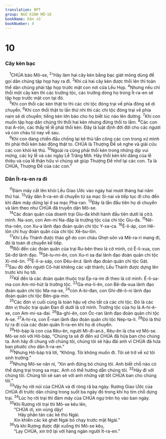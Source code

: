 ```yaml
---
translation: BPT
group: NGŨ KINH MÔ-SE
bookName: Dân số 
bookNumber: 4
---
```


<div class="title"><h1>10</h1><h3>Cây kèn bạc</h3></div>
<span class="verse dan_10_1"> <sup>1</sup>CHÚA bảo Mô-se,</span>
<span class="verse dan_10_2"><sup>2</sup>“Hãy làm hai cây kèn bằng bạc giát mỏng dùng để gọi dân chúng tập họp hay ra đi.</span>
<span class="verse dan_10_3"><sup>3</sup>Khi cả hai cây kèn được thổi lên thì toàn thể dân chúng phải tập họp trước mặt con nơi cửa Lều Họp.</span>
<span class="verse dan_10_4"><sup>4</sup>Nhưng nếu chỉ thổi một cây kèn thì các trưởng tộc, các trưởng dòng họ trong Ít-ra-en sẽ tập họp trước mặt con tại đó.<br/></span>
<span class="verse dan_10_5"> <sup>5</sup>Khi con thổi các kèn thật to thì các chi tộc đóng trại về phía đông sẽ di chuyển.</span>
<span class="verse dan_10_6"><sup>6</sup>Khi con thổi thật to lần thứ nhì thì các chi tộc đóng trại về phía nam sẽ di chuyển; tiếng kèn lớn báo cho họ biết lúc nào lên đường.</span>
<span class="verse dan_10_7"><sup>7</sup>Khi con muốn tập họp dân chúng thì thổi hai kèn nhưng đừng thổi to lắm.</span>
<span class="verse dan_10_8"><sup>8</sup>Các con trai A-rôn, các thầy tế lễ phải thổi kèn. Đây là luật định đời đời cho các ngươi và con cháu từ nay về sau.<br/></span>
<span class="verse dan_10_9"> <sup>9</sup>Khi con đang chiến đấu chống lại kẻ thù tấn công các con trong xứ mình thì phải thổi kèn báo động thật to. CHÚA là Thượng Đế sẽ nghe và giải cứu các con khỏi kẻ thù.</span>
<span class="verse dan_10_10"><sup>10</sup>Ngoài ra cũng phải thổi kèn trong những dịp vui mừng, các kỳ lễ và các ngày Lễ Trăng Mới. Hãy thổi kèn khi dâng của lễ thiêu và của lễ thân hữu vì chúng sẽ giúp Thượng Đế nhớ lại các con. Ta là CHÚA, Thượng Đế của các con.”<br/></span>
<div class="title"><h3>Dân Ít-ra-en ra đi</h3></div>
<span class="verse dan_10_11"> <sup>11</sup>Đám mây cất lên khỏi Lều Giao Ước vào ngày hai mươi tháng hai năm thứ hai.</span>
<span class="verse dan_10_12"><sup>12</sup>Vậy dân Ít-ra-en di chuyển từ sa mạc Si-nai và tiếp tục đi cho đến khi đám mây dừng lại ở sa mạc Pha-ran.</span>
<span class="verse dan_10_13"><sup>13</sup>Đây là lần đầu tiên họ di chuyển và làm theo như CHÚA đã truyền dặn Mô-se.<br/></span>
<span class="verse dan_10_14"> <sup>14</sup>Các đoàn quân của doanh trại Giu-đa khởi hành đầu tiên dưới lá cờ<a data-toggle="tooltip" data-placement="bottom" title="Hay “đơn vị.”">⚓</a> mình. Na-son, con Am-mi Na-đáp là trưởng tộc của chi tộc Giu-đa.</span>
<span class="verse dan_10_15"><sup>15</sup>Nê-tha-nên, con Xu-a lãnh đạo đoàn quân chi tộc Y-xa-ca.</span>
<span class="verse dan_10_16"><sup>16</sup>Ê-li-áp, con Hê-lôn chỉ huy đoàn quân của chi tộc Xê-bu-lôn.<br/></span>
<span class="verse dan_10_17"> <sup>17</sup>Khi Lều Thánh được tháo gỡ do con cháu Ghẹt-sôn và Mê-ra-ri mang đi, đó là toán di chuyển kế tiếp.<br/></span>
<span class="verse dan_10_18"> <sup>18</sup>Rồi đến các đoàn quân của trại Ru-bên theo lá cờ mình, có Ê-li-xua, con Sê-đơ lãnh đạo.</span>
<span class="verse dan_10_19"><sup>19</sup>Sê-lu-mi-ên, con Xu-ri sa đai lãnh đạo đoàn quân chi tộc Xi-mê-ôn.</span>
<span class="verse dan_10_20"><sup>20</sup>Ê-li-a-sáp, con Đêu-ên<a data-toggle="tooltip" data-placement="bottom" title="Hay “Rêu-ên.”">⚓</a> lãnh đạo đoàn quân chi tộc Gát.</span>
<span class="verse dan_10_21"><sup>21</sup>Sau đó đến người Cô-hát khiêng các vật thánh; Lều Thánh được dựng lên trước khi họ tới.<br/></span>
<span class="verse dan_10_22"> <sup>22</sup>Kế đến là các đoàn quân thuộc trại Ép-ra-im đi theo lá cờ mình. Ê-li-sa-ma con Am-mi-hút là trưởng tộc.</span>
<span class="verse dan_10_23"><sup>23</sup>Ga-ma-li-ên, con Bê-đa-xua lãnh đạo đoàn quân chi tộc Ma-na-xe,</span>
<span class="verse dan_10_24"><sup>24</sup>còn A-bi-đan, con Ghi-đê-ô-ni lãnh đạo đoàn quân chi tộc Bên-gia-min.<br/></span>
<span class="verse dan_10_25"> <sup>25</sup>Các đơn vị cuối cùng là toán hậu vệ cho tất cả các chi tộc. Đó là các đơn vị thuộc trại quân Đan đi dưới lá cờ mình. Trưởng tộc của họ là A-hi-ê-xe, con Am-mi-sa-đai.</span>
<span class="verse dan_10_26"><sup>26</sup>Ba-ghi-ên, con Óc-ran lãnh đạo đoàn quân chi tộc A-se.</span>
<span class="verse dan_10_27"><sup>27</sup>A-hi-ra, con Ê-nan lãnh đạo đoàn quân chi tộc Nép-ta-li.</span>
<span class="verse dan_10_28"><sup>28</sup>Đó là thứ tự ra đi của các đoàn quân Ít-ra-en khi họ di chuyển.<br/></span>
<span class="verse dan_10_29"> <sup>29</sup>Hô-báp là con của Rêu-ên, người Mi-đi-an<a data-toggle="tooltip" data-placement="bottom" title="Cũng có tên là Giê-trô.">⚓</a>, Rêu-ên là cha vợ Mô-se. Mô-se nói với Hô-báp, “Chúng ta sẽ đi đến xứ CHÚA đã hứa ban cho chúng ta. Anh hãy đi chung với chúng tôi, chúng tôi sẽ hậu đãi anh vì CHÚA đã hứa ban phước cho dân Ít-ra-en.”<br/></span>
<span class="verse dan_10_30"> <sup>30</sup>Nhưng Hô-báp trả lời, “Không. Tôi không muốn đi. Tôi sẽ trở về xứ tôi sinh trưởng.”<br/></span>
<span class="verse dan_10_31"> <sup>31</sup>Nhưng Mô-se năn nỉ, “Xin anh đừng bỏ chúng tôi. Anh biết chỗ nào có thể dựng trại trong sa mạc. Anh có thể hướng dẫn chúng tôi.</span>
<span class="verse dan_10_32"><sup>32</sup>Hãy đi với chúng tôi. Chúng tôi sẽ san sẻ với anh những vật tốt CHÚA ban cho chúng tôi.”<br/></span>
<span class="verse dan_10_33"> <sup>33</sup>Vậy họ rời núi của CHÚA và đi ròng rã ba ngày. Rương Giao Ước của CHÚA đi trước dân chúng trong suốt ba ngày đó trong khi họ tìm chỗ dựng trại.</span>
<span class="verse dan_10_34"><sup>34</sup>Lúc họ rời trại thì đám mây của CHÚA ngự trên họ vào ban ngày.<br/></span>
<span class="verse dan_10_35"> <sup>35</sup>Khi Rương rời trại thì Mô-se kêu lên,<br/>  “CHÚA ơi, xin vùng dậy!<br/>   Hãy phân tán các kẻ thù Ngài.<br/>  Xin khiến các kẻ ghét Ngài bỏ chạy trước mặt Ngài.”<br/></span>
<span class="verse dan_10_36"> <sup>36</sup>Và khi Rương được đặt xuống thì Mô-se kêu,<br/>  “Lạy CHÚA, xin trở lại với hàng ngàn người Ít-ra-en.”<br/></span>
